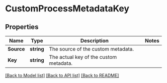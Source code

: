 # CustomProcessMetadataKey

## Properties

Name | Type | Description | Notes
------------ | ------------- | ------------- | -------------
**Source** | **string** | The source of the custom metadata. | 
**Key** | **string** | The actual key of the custom metadata. | 

[[Back to Model list]](../README.md#documentation-for-models) [[Back to API list]](../README.md#documentation-for-api-endpoints) [[Back to README]](../README.md)


